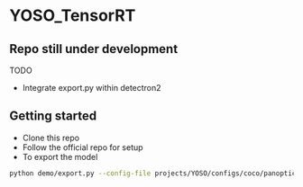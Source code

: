 # YOSO_TensorRT

## Repo still under development
TODO
- Integrate export.py within detectron2

## Getting started
- Clone this repo
- Follow the official repo for setup 
- To export the model
```bash
python demo/export.py --config-file projects/YOSO/configs/coco/panoptic-segmentation/YOSO-R50.yaml --video-input input_video.mp4 --output output_video.mp4 --opts MODEL.WEIGHTS ./model_zoo/yoso_res50_coco.pth
```

